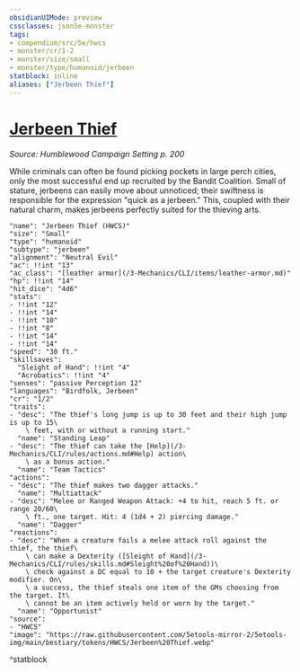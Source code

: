 ```yaml
---
obsidianUIMode: preview
cssclasses: json5e-monster
tags:
- compendium/src/5e/hwcs
- monster/cr/1-2
- monster/size/small
- monster/type/humanoid/jerbeen
statblock: inline
aliases: ["Jerbeen Thief"]
---
```

# [Jerbeen Thief](3-Mechanics/CLI/bestiary/humanoid/jerbeen-thief-hwcs.md)
*Source: Humblewood Campaign Setting p. 200*  

While criminals can often be found picking pockets in large perch cities, only the most successful end up recruited by the Bandit Coalition. Small of stature, jerbeens can easily move about unnoticed; their swiftness is responsible for the expression "quick as a jerbeen." This, coupled with their natural charm, makes jerbeens perfectly suited for the thieving arts.

```statblock
"name": "Jerbeen Thief (HWCS)"
"size": "Small"
"type": "humanoid"
"subtype": "jerbeen"
"alignment": "Neutral Evil"
"ac": !!int "13"
"ac_class": "[leather armor](/3-Mechanics/CLI/items/leather-armor.md)"
"hp": !!int "14"
"hit_dice": "4d6"
"stats":
- !!int "12"
- !!int "14"
- !!int "10"
- !!int "8"
- !!int "14"
- !!int "14"
"speed": "30 ft."
"skillsaves":
  "Sleight of Hand": !!int "4"
  "Acrobatics": !!int "4"
"senses": "passive Perception 12"
"languages": "Birdfolk, Jerbeen"
"cr": "1/2"
"traits":
- "desc": "The thief's long jump is up to 30 feet and their high jump is up to 15\
    \ feet, with or without a running start."
  "name": "Standing Leap"
- "desc": "The thief can take the [Help](/3-Mechanics/CLI/rules/actions.md#Help) action\
    \ as a bonus action."
  "name": "Team Tactics"
"actions":
- "desc": "The thief makes two dagger attacks."
  "name": "Multiattack"
- "desc": "Melee or Ranged Weapon Attack: +4 to hit, reach 5 ft. or range 20/60\
    \ ft., one target. Hit: 4 (1d4 + 2) piercing damage."
  "name": "Dagger"
"reactions":
- "desc": "When a creature fails a melee attack roll against the thief, the thief\
    \ can make a Dexterity ([Sleight of Hand](/3-Mechanics/CLI/rules/skills.md#Sleight%20of%20Hand))\
    \ check against a DC equal to 10 + the target creature's Dexterity modifier. On\
    \ a success, the thief steals one item of the GMs choosing from the target. It\
    \ cannot be an item actively held or worn by the target."
  "name": "Opportunist"
"source":
- "HWCS"
"image": "https://raw.githubusercontent.com/5etools-mirror-2/5etools-img/main/bestiary/tokens/HWCS/Jerbeen%20Thief.webp"
```
^statblock